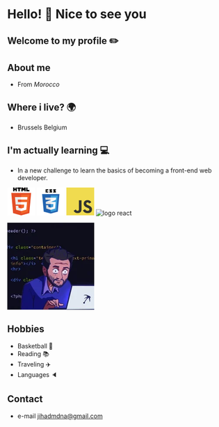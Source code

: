 # Hello! 👋 Nice to see you

## Welcome to my profile ✏️

## About me

- From _Morocco_

## Where i live? 🌍

- Brussels Belgium

## I'm actually learning 💻

- In a new challenge to learn the basics of becoming a front-end web developer.

![logo html](./img/html5logo.png) ![logo css](./img/CSS3logo_64x64.png)
![logo js](./img/jslogo_64x64.png) ![logo react](./img/React-icon.svg)

![development](./img/200w.webp)

## Hobbies

- Basketball 🏀
- Reading 📚
- Traveling ✈️
- Languages 🔈

## Contact

- e-mail [jihadmdna@gmail.com](mailto:jihadmdna@gmail.com)

